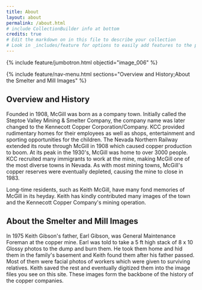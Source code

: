 ```yaml
---
title: About
layout: about
permalink: /about.html
# include CollectionBuilder info at bottom
credits: true
# Edit the markdown on in this file to describe your collection
# Look in _includes/feature for options to easily add features to the page
---
```

{% include feature/jumbotron.html objectid="image_006" %}

{% include feature/nav-menu.html sections="Overview and History;About the Smelter and Mill Images" %}

## Overview and History
Founded in 1908, McGill was born as a company town. Initially called the Steptoe Valley Mining & Smelter Company, the company name was later changed to the Kennecott Copper Corporation/Company. KCC provided rudimentary homes for their employees as well as shops, entertainment and sporting opportunities for the children. The Nevada Northern Railway extended its route through McGill in 1908 which caused copper production to boom. At its peak in the 1930's, McGill was home to over 3000 people. KCC recruited many immigrants to work at the mine, making McGill one of the most diverse towns in Nevada. As with most mining towns, McGill's copper reserves were eventually depleted, causing the mine to close in 1983. 

Long-time residents, such as Keith McGill, have many fond memories of McGill in its heyday. Keith has kindly contributed many images of the town and the Kennecott Copper Company's mining operation. 
## About the Smelter and Mill Images
In 1975 Keith Gibson's father, Earl Gibson, was General Maintenance Foreman at the copper mine. Earl was told to take a 5 ft high stack of 8 x 10 Glossy photos to the dump and burn them. He took them home and hid them in the family's basement and Keith found them after his father passed. Most of them were facial photos of workers which were given to surviving relatives. Keith saved the rest and eventually digitized them into the image files you see on this site. These images form the backbone of the history of the copper companies.
